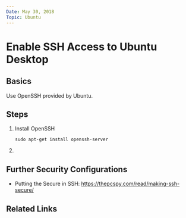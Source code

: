 ```yaml
---
Date: May 30, 2018
Topic: Ubuntu
---
```


# Enable SSH Access to Ubuntu Desktop

## Basics

Use OpenSSH provided by Ubuntu.

## Steps

1. Install OpenSSH

   ```sudo apt-get install openssh-server```

2. 

## Further Security Configurations

* Putting the Secure in SSH: https://thepcspy.com/read/making-ssh-secure/

## Related Links
